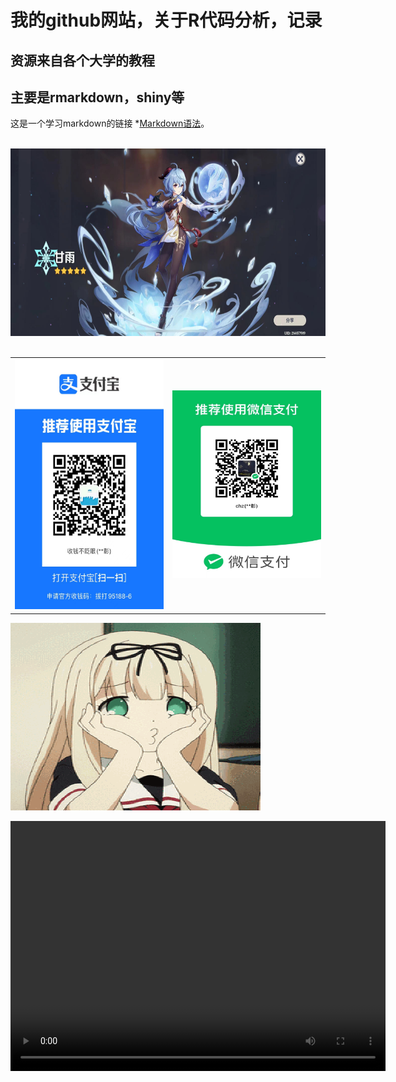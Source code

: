 # 我的github网站，关于R代码分析，记录
## 资源来自各个大学的教程
## 主要是rmarkdown，shiny等

这是一个学习markdown的链接 *[Markdown语法](https://markdown.com.cn "最好的markdown教程")。

<br>
<img src="png/ganyu.jpeg" alt="原神" width="800" height="300"> 

<br>
<br>
<table>
    <tr>
<td ><center>
<img src="png/pay2.jpg" alt="收款码2" width="400" height="400"> 
</center></td>
<td ><center> 
<img src="png/pay1.jpg" alt="收款码1" width="400" height="300"> 
</center></td>
</table>



<img src="png/duzui.gif " alt="动态图" width="400" height="300">

<video src="./png/1.mp4" width="600px" height="400px" controls="controls"></video>


        
